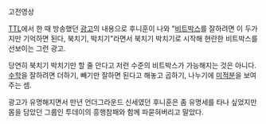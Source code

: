 고전영상  

[TTL](TTL.md)에서 한 때 방송했던 [광고](%EA%B4%91%EA%B3%A0.md)의 내용으로 후니훈이 나와
"[비트박스](%EB%B9%84%ED%8A%B8%EB%B0%95%EC%8A%A4.md)를 잘하려면 이 두가지만 기억하면 된다, 북치기,
박치기"라면서 북치기 박치기로 시작해 현란한 비트박스를 선보이는 그런 광고.

당연히 북치기 박치기만 할 줄 안다고 저런 수준의 비트박스가 가능해지는 것은 아니다.
[수학](%EC%88%98%ED%95%99.md)을 잘하려면 더하기, 빼기만 잘하면 된다고 해놓고 곱하기, 나누기에
[미적분](%EB%AF%B8%EC%A0%81%EB%B6%84.md)을 보여주는 셈.

광고가 유명해지면서 만년 언더그라운드 신세였던 후니훈은 좀 유명세를 타나 싶었지만 몸을 담았던 그룹인 투데이의 흥행참패와 함께 파묻혀버리고
말았다.  

